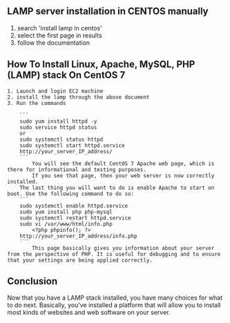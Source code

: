## LAMP server installation in CENTOS manually
1. search 'install lamp in centos'
2. select the first page in results
3. follow the documentation

## How To Install Linux, Apache, MySQL, PHP (LAMP) stack On CentOS 7
    1. Launch and login EC2 machine
    2. install the lamp through the above document
    3. Run the commands

        ```
        sudo yum install httpd -y
        sudo service httpd status
        or 
        sudo systemctl status httpd
        sudo systemctl start httpd.service
        http://your_server_IP_address/
        ```
            You will see the default CentOS 7 Apache web page, which is there for informational and testing purposes.
            If you see that page, then your web server is now correctly installed.
        The last thing you will want to do is enable Apache to start on boot. Use the following command to do so:
        ```
        sudo systemctl enable httpd.service
        sudo yum install php php-mysql
        sudo systemctl restart httpd.service
        sudo vi /var/www/html/info.php
            <?php phpinfo(); ?>
        http://your_server_IP_address/info.php
        ```
            This page basically gives you information about your server from the perspective of PHP. It is useful for debugging and to ensure that your settings are being applied correctly.
## Conclusion
Now that you have a LAMP stack installed, you have many choices for what to do next. Basically, you’ve installed a platform that will allow you to install most kinds of websites and web software on your server.

        
